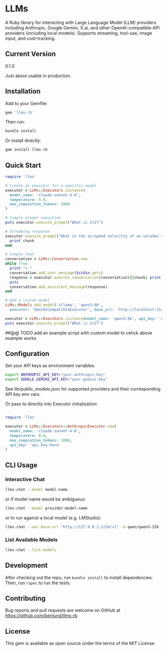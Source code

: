 # LLMs

A Ruby library for interacting with Large Language Model (LLM) providers including Anthropic, Google Gemini, X.ai, and other OpenAI-compatible API providers (including local models). Supports streaming, tool-use, image input, and cost-tracking.


## Current Version

0.1.0

Just about usable in production.


## Installation

Add to your Gemfile:
```ruby
gem 'llms-rb'
```

Then run:

```bash
bundle install
```

Or install directly:

```bash
gem install llms-rb
```

## Quick Start

```ruby
require 'llms'

# Create an executor for a specific model
executor = LLMs::Executors.instance(
  model_name: 'claude-sonnet-4-0',
  temperature: 0.0,
  max_completion_tokens: 1000
)

# Simple prompt execution
puts executor.execute_prompt("What is 2+2?")

# Streaming response
executor.execute_prompt("What is the airspeed velocitty of an unladen swallow?") do |chunk|
  print chunk
end

# Simple Chat
conversation = LLMs::Conversation.new
while true
  print "> "
  conversation.add_user_message($stdin.gets)
  response = executor.execute_conversation(conversation){|chunk| print chunk}
  puts
  conversation.add_assistant_message(response)
end

# Add a custom model
LLMs::Models.add_model('ollama', 'qwen3:8b',
  executor: 'OpenAICompatibleExecutor', base_url: 'http://localhost:11434/api')

executor = LLMs::Executors.instance(model_name: 'qwen3:8b', api_key: 'none')
puts executor.execute_prompt("What is 2+2?")
```

##@@ TODO add an example script with custom model to cehck above example works


## Configuration

Set your API keys as environment variables:

```bash
export ANTHROPIC_API_KEY="your-anthropic-key"
export GOOGLE_GEMINI_API_KEY="your-gemini-key"
```

See lib/public_models.json for supported providers and their corresponding API key env vars.

Or pass to directly into Executor initialization:

```ruby

require 'llms'

executor = LLMs::Executors::AnthropicExecutor.new(
  model_name: 'claude-sonnet-4-0',
  temperature: 0.0,
  max_completion_tokens: 1000,
  api_key: 'api-key-here'
)
```



## CLI Usage

### Interactive Chat

```bash
llms-chat --model model-name
```

or if model-name would be ambiguous:

```bash
llms-chat --model provider:model-name
```

or to run against a local model (e.g. LMStudio):

```bash
llms-chat --oac-base-url "http://127.0.0.1:1234/v1" -m qwen/qwen3-32b --oac-api-key none
```

### List Available Models

```bash
llms-chat --list-models
```

## Development

After checking out the repo, run `bundle install` to install dependencies. Then, run `rspec` to run the tests.


## Contributing

Bug reports and pull requests are welcome on GitHub at https://github.com/benlund/llms-rb


## License

This gem is available as open source under the terms of the MIT License.
